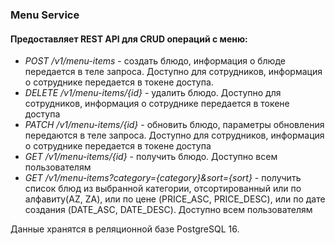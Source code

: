 <h3>Menu Service</h3>
<h4>Предоставляет REST API для CRUD операций с меню:</h4>
<ul class="mt-2">
    <li class="mt-2"><i>POST /v1/menu-items</i> - создать блюдо, информация о блюде передается в теле запроса. Доступно для сотрудников, информация о сотруднике
        передается в токене
        доступа.
    </li>
    <li class="mt-2"><i>DELETE /v1/menu-items/{id}</i> - удалить блюдо. Доступно для сотрудников, информация о сотруднике передается в токене доступа</li>
    <li class="mt-2"><i>PATCH /v1/menu-items/{id}</i> - обновить блюдо, параметры обновления передаются в теле запроса. Доступно для сотрудников, информация о
        сотруднике передается
        в токене доступа
    </li>
    <li class="mt-2"><i>GET /v1/menu-items/{id}</i> - получить блюдо. Доступно всем пользователям</li>
    <li class="mt-2"><i>GET /v1/menu-items?category={category}&sort={sort}</i> - получить список блюд из выбранной категории, отсортированный или по
        алфавиту(AZ, ZA), или по цене
        (PRICE_ASC, PRICE_DESC), или по дате создания (DATE_ASC, DATE_DESC). Доступно всем пользователям
    </li>
</ul>
Данные хранятся в реляционной базе PostgreSQL 16.
